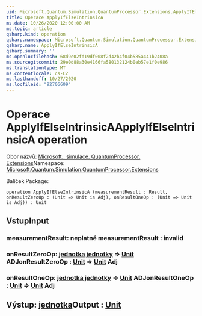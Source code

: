 ```yaml
---
uid: Microsoft.Quantum.Simulation.QuantumProcessor.Extensions.ApplyIfElseIntrinsicA
title: Operace ApplyIfElseIntrinsicA
ms.date: 10/26/2020 12:00:00 AM
ms.topic: article
qsharp.kind: operation
qsharp.namespace: Microsoft.Quantum.Simulation.QuantumProcessor.Extensions
qsharp.name: ApplyIfElseIntrinsicA
qsharp.summary: ''
ms.openlocfilehash: 68d9e02fd19df008f2d42b4f04b585a441b2408a
ms.sourcegitcommit: 29e0d88a30e4166fa580132124b0eb57e1f0e986
ms.translationtype: MT
ms.contentlocale: cs-CZ
ms.lasthandoff: 10/27/2020
ms.locfileid: "92706609"
---
```

# <a name="applyifelseintrinsica-operation"></a><span data-ttu-id="f32f1-102">Operace ApplyIfElseIntrinsicA</span><span class="sxs-lookup"><span data-stu-id="f32f1-102">ApplyIfElseIntrinsicA operation</span></span>

<span data-ttu-id="f32f1-103">Obor názvů: [Microsoft.. simulace. QuantumProcessor. Extensions](xref:Microsoft.Quantum.Simulation.QuantumProcessor.Extensions)</span><span class="sxs-lookup"><span data-stu-id="f32f1-103">Namespace: [Microsoft.Quantum.Simulation.QuantumProcessor.Extensions](xref:Microsoft.Quantum.Simulation.QuantumProcessor.Extensions)</span></span>

<span data-ttu-id="f32f1-104">Balíček [](https://nuget.org/packages/)</span><span class="sxs-lookup"><span data-stu-id="f32f1-104">Package: [](https://nuget.org/packages/)</span></span>




```qsharp
operation ApplyIfElseIntrinsicA (measurementResult : Result, onResultZeroOp : (Unit => Unit is Adj), onResultOneOp : (Unit => Unit is Adj)) : Unit
```


## <a name="input"></a><span data-ttu-id="f32f1-105">Vstup</span><span class="sxs-lookup"><span data-stu-id="f32f1-105">Input</span></span>

### <a name="measurementresult--__invalidresult__"></a><span data-ttu-id="f32f1-106">measurementResult: __neplatné <Result>__</span><span class="sxs-lookup"><span data-stu-id="f32f1-106">measurementResult : __invalid<Result>__</span></span>




### <a name="onresultzeroop--unit--unit-adj"></a><span data-ttu-id="f32f1-107">onResultZeroOp: [jednotka jednotky](xref:microsoft.quantum.lang-ref.unit) => [Unit](xref:microsoft.quantum.lang-ref.unit) ADJ</span><span class="sxs-lookup"><span data-stu-id="f32f1-107">onResultZeroOp : [Unit](xref:microsoft.quantum.lang-ref.unit) => [Unit](xref:microsoft.quantum.lang-ref.unit) Adj</span></span>




### <a name="onresultoneop--unit--unit-adj"></a><span data-ttu-id="f32f1-108">onResultOneOp: [jednotka jednotky](xref:microsoft.quantum.lang-ref.unit) => [Unit](xref:microsoft.quantum.lang-ref.unit) ADJ</span><span class="sxs-lookup"><span data-stu-id="f32f1-108">onResultOneOp : [Unit](xref:microsoft.quantum.lang-ref.unit) => [Unit](xref:microsoft.quantum.lang-ref.unit) Adj</span></span>





## <a name="output--unit"></a><span data-ttu-id="f32f1-109">Výstup: [jednotka](xref:microsoft.quantum.lang-ref.unit)</span><span class="sxs-lookup"><span data-stu-id="f32f1-109">Output : [Unit](xref:microsoft.quantum.lang-ref.unit)</span></span>

